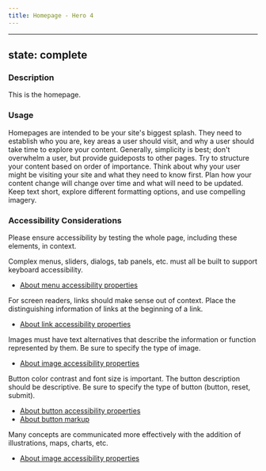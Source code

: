 ```yaml
---
title: Homepage - Hero 4
---
```


---
state: complete
---

### Description
This is the homepage.

### Usage
Homepages are intended to be your site's biggest splash. They need to establish who you are, key areas a user should visit, and why a user should take time to explore your content. Generally, simplicity is best; don't overwhelm a user, but provide guideposts to other pages. Try to structure your content based on order of importance. Think about why your user might be visiting your site and what they need to know first. Plan how your content change will change over time and what will need to be updated. Keep text short, explore different formatting options, and use compelling imagery.

### Accessibility Considerations
Please ensure accessibility by testing the whole page, including these elements, in context.

Complex menus, sliders, dialogs, tab panels, etc. must all be built to support keyboard accessibility.

* <a href="http://webaim.org/techniques/aria/">About menu accessibility properties</a>

For screen readers, links should make sense out of context. Place the distinguishing information of links at the beginning of a link.

* <a href="http://webaim.org/techniques/hypertext/">About link accessibility properties</a>

Images must have text alternatives that describe the information or function represented by them. Be sure to specify the type of image.

* <a href="https://www.w3.org/WAI/tutorials/images/">About image accessibility properties</a>

Button color contrast and font size is important. The button description should be descriptive. Be sure to specify the type of button (button, reset, submit).

* <a href="http://webaim.org/techniques/forms/controls">About button accessibility properties</a>
* <a href="https://www.w3schools.com/tags/tag_button.asp">About button markup</a>

Many concepts are communicated more effectively with the addition of illustrations, maps, charts, etc.

* <a href="http://webaim.org/techniques/images/">About image accessibility properties</a>

<!-- ### SEO Considerations
This section is left intentionally blank and is for future consideration.

### Technical Considerations
Anything special technical-wise will be shared here. -->
